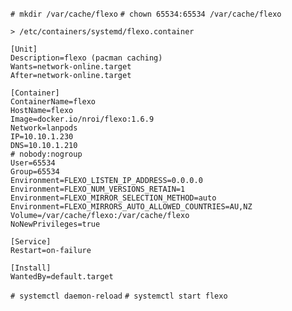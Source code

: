 
`# mkdir /var/cache/flexo`
`# chown 65534:65534 /var/cache/flexo`

`> /etc/containers/systemd/flexo.container`
```
[Unit]
Description=flexo (pacman caching)
Wants=network-online.target
After=network-online.target

[Container]
ContainerName=flexo
HostName=flexo
Image=docker.io/nroi/flexo:1.6.9
Network=lanpods
IP=10.10.1.230
DNS=10.10.1.210
# nobody:nogroup
User=65534
Group=65534
Environment=FLEXO_LISTEN_IP_ADDRESS=0.0.0.0
Environment=FLEXO_NUM_VERSIONS_RETAIN=1
Environment=FLEXO_MIRROR_SELECTION_METHOD=auto
Environment=FLEXO_MIRRORS_AUTO_ALLOWED_COUNTRIES=AU,NZ
Volume=/var/cache/flexo:/var/cache/flexo
NoNewPrivileges=true

[Service]
Restart=on-failure

[Install]
WantedBy=default.target
```

`# systemctl daemon-reload`
`# systemctl start flexo`
